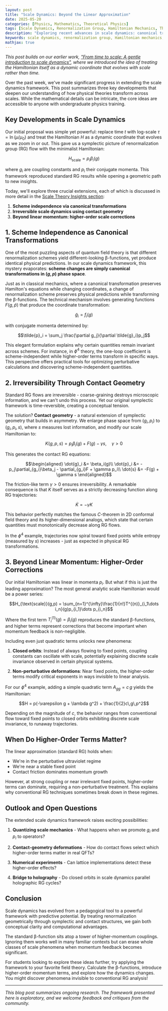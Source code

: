 ```yaml
---
layout: post
title: "Scale Dynamics: Beyond the Linear Approximation"
date: 2025-05-20
categories: [Physics, Mathematics, Theoretical Physics]
tags: [Scale Dynamics, Renormalization Group, Hamiltonian Mechanics, Theoretical Physics, Quantum Field Theory]
description: "Exploring recent advances in scale dynamics: canonical transformations, irreversible flows, and non-linear momentum corrections to renormalization group equations."
keywords: scale dynamics, renormalization group, Hamiltonian mechanics, effective theories, contact geometry, scheme independence
mathjax: true
---
```


*This post builds on our earlier work, ["From time to scale: A gentle introduction to scale dynamics"](/2025/05/15/hamiltonian-dynamics.html), where we introduced the idea of treating the Hamiltonian itself as a dynamic coordinate that evolves with scale rather than time.*

Over the past week, we've made significant progress in extending the scale dynamics framework. This post summarizes three key developments that deepen our understanding of how physical theories transform across scales. While the mathematical details can be intricate, the core ideas are accessible to anyone with undergraduate physics training.

## Key Developments in Scale Dynamics

Our initial proposal was simple yet powerful: replace time $t$ with log-scale $\tau = \ln(\mu/\mu_0)$ and treat the Hamiltonian $H$ as a dynamic coordinate that evolves as we zoom in or out. This gave us a symplectic picture of renormalization group (RG) flow with the minimalist Hamiltonian:

$$H_{\text{scale}} = p_i \beta_i(g)$$

where $g_i$ are coupling constants and $p_i$ their conjugate momenta. This framework reproduced standard RG results while opening a geometric path to new insights.


Today, we'll explore three crucial extensions, each of which is discussed in more detail in the [Scale Theory Insights section](/projects/scale-theory/insights/):

1. **Scheme independence via canonical transformations**
2. **Irreversible scale dynamics using contact geometry**
3. **Beyond linear momentum: higher-order scale corrections**

## 1. Scheme Independence as Canonical Transformations

One of the most puzzling aspects of quantum field theory is that different renormalization schemes yield different-looking β-functions, yet produce identical physical predictions. In our scale dynamics framework, this mystery evaporates: **scheme changes are simply canonical transformations in $(g,p)$ phase space**.

Just as in classical mechanics, where a canonical transformation preserves Hamilton's equations while changing coordinates, a change of renormalization scheme preserves physical predictions while transforming the β-functions. The technical mechanism involves generating functions $F(g,\tilde{p})$ that produce the coordinate transformation:

$$\tilde{g}_i = f_i(g)$$

with conjugate momenta determined by:

$$\tilde{p}_i = \sum_j \frac{\partial g_j}{\partial \tilde{g}_i}p_j$$

This elegant formulation explains why certain quantities remain invariant across schemes. For instance, in $\phi^4$ theory, the one-loop coefficient is scheme-independent while higher-order terms transform in specific ways. This perspective offers practical tools for optimizing perturbative calculations and discovering scheme-independent quantities.

## 2. Irreversibility Through Contact Geometry

Standard RG flows are irreversible - coarse-graining destroys microscopic information, and we can't undo this process. Yet our original symplectic framework is time-reversible, creating a conceptual tension.

The solution? **Contact geometry** - a natural extension of symplectic geometry that builds in asymmetry. We enlarge phase space from $(g_i,p_i)$ to $(g_i,p_i,s)$, where $s$ measures lost information, and modify our scale Hamiltonian to:

$$K(g,p,s) = p_i\beta_i(g) + F(g) - \gamma s, \quad \gamma > 0$$

This generates the contact RG equations:

$$\begin{aligned}
\dot{g}_i &= \beta_i(g)\\
\dot{p}_i &= -p_j\partial_{g_i}\beta_j - \partial_{g_i}F + \gamma p_i\\
\dot{s} &= -F(g) + \gamma s
\end{aligned}$$

The friction-like term $\gamma > 0$ ensures irreversibility. A remarkable consequence is that $K$ itself serves as a strictly decreasing function along RG trajectories:

$$\dot{K} = -\gamma K$$

This behavior perfectly matches the famous $C$-theorem in 2D conformal field theory and its higher-dimensional analogs, which state that certain quantities must monotonically decrease along RG flows.

In the $\phi^4$ example, trajectories now spiral toward fixed points while entropy (measured by $s$) increases - just as expected in physical RG transformations.

## 3. Beyond Linear Momentum: Higher-Order Corrections

Our initial Hamiltonian was linear in momenta $p_i$. But what if this is just the leading approximation? The most general analytic scale Hamiltonian would be a power series:

$$H_{\text{scale}}(g,p) = \sum_{n=1}^{\infty}\frac{1}{n!}T^{(n)}_{i_1\dots i_n}(g)p_{i_1}\dots p_{i_n}$$

Where the first term $T^{(1)}_i(g) = \beta_i(g)$ reproduces the standard β-functions, and higher terms represent corrections that become important when momentum feedback is non-negligible.

Including even just quadratic terms unlocks new phenomena:

1. **Closed orbits**: Instead of always flowing to fixed points, coupling constants can oscillate with scale, potentially explaining discrete scale invariance observed in certain physical systems.

2. **Non-perturbative deformations**: Near fixed points, the higher-order terms modify critical exponents in ways invisible to linear analysis.

For our $\phi^4$ example, adding a simple quadratic term $A_{gg} = c\,g$ yields the Hamiltonian:

$$H = p(-\varepsilon g + \lambda g^2) + \frac{1}{2}c\,g\,p^2$$

Depending on the magnitude of $c$, the behavior ranges from conventional flow toward fixed points to closed orbits exhibiting discrete scale invariance, to runaway trajectories.

## When Do Higher-Order Terms Matter?

The linear approximation (standard RG) holds when:
- We're in the perturbative ultraviolet regime
- We're near a stable fixed point
- Contact friction dominates momentum growth

However, at strong coupling or near irrelevant fixed points, higher-order terms can dominate, requiring a non-perturbative treatment. This explains why conventional RG techniques sometimes break down in these regimes.

## Outlook and Open Questions

The extended scale dynamics framework raises exciting possibilities:

1. **Quantizing scale mechanics** - What happens when we promote $g_i$ and $p_i$ to operators?

2. **Contact-geometry deformations** - How do contact flows select which higher-order terms matter in real QFTs?

3. **Numerical experiments** - Can lattice implementations detect these higher-order effects?

4. **Bridge to holography** - Do closed orbits in scale dynamics parallel holographic RG cycles?

## Conclusion

Scale dynamics has evolved from a pedagogical tool to a powerful framework with predictive potential. By treating renormalization geometrically through symplectic and contact structures, we gain both conceptual clarity and computational advantages.

The standard β-function sits atop a tower of higher-momentum couplings. Ignoring them works well in many familiar contexts but can erase whole classes of scale phenomena when momentum feedback becomes significant.

For students looking to explore these ideas further, try applying the framework to your favorite field theory. Calculate the β-functions, introduce higher-order momentum terms, and explore how the dynamics changes. You might discover phenomena invisible to conventional RG analysis!

---

*This blog post summarizes ongoing research. The framework presented here is exploratory, and we welcome feedback and critiques from the community.*